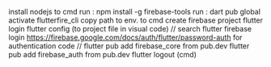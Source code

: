 install nodejs
to cmd
run : npm install -g firebase-tools
run : dart pub global activate flutterfire_cli
copy path to env.
to cmd
create firebase project 
flutter login 
flutter config (to project file in visual code)
//
search flutter firebase login 
https://firebase.google.com/docs/auth/flutter/password-auth
for authentication code
//
flutter pub add firebase_core from pub.dev
flutter pub add firebase_auth from pub.dev
flutter logout (cmd)

